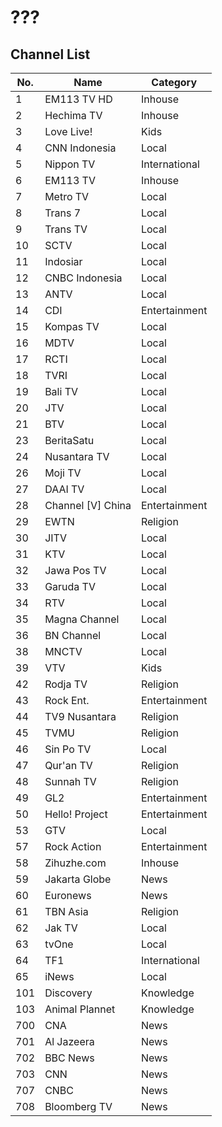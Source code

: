 # ???
## Channel List
No. | Name | Category
-- | -- | --
1 | EM113 TV HD | Inhouse
2 | Hechima TV | Inhouse
3 | Love Live! | Kids
4 | CNN Indonesia | Local
5 | Nippon TV | International
6 | EM113 TV | Inhouse
7 | Metro TV | Local
8 | Trans 7 | Local
9 | Trans TV | Local
10 | SCTV | Local
11 | Indosiar | Local
12 | CNBC Indonesia | Local
13 | ANTV | Local
14 | CDI | Entertainment
15 | Kompas TV | Local
16 | MDTV | Local
17 | RCTI | Local
18 | TVRI | Local
19 | Bali TV | Local
20 | JTV | Local
21 | BTV | Local
23 | BeritaSatu | Local
24 | Nusantara TV | Local
26 | Moji TV | Local
27 | DAAI TV | Local
28 | Channel \[V\] China | Entertainment
29 | EWTN | Religion
30 | JITV | Local
31 | KTV | Local
32 | Jawa Pos TV | Local
33 | Garuda TV | Local
34 | RTV | Local
35 | Magna Channel | Local
36 | BN Channel | Local
38 | MNCTV | Local
39 | VTV | Kids
42 | Rodja TV | Religion
43 | Rock Ent. | Entertainment
44 | TV9 Nusantara | Religion
45 | TVMU | Religion
46 | Sin Po TV | Local
47 | Qur'an TV | Religion
48 | Sunnah TV | Religion
49 | GL2 | Entertainment
50 | Hello! Project | Entertainment
53 | GTV | Local
57 | Rock Action | Entertainment
58 | Zihuzhe.com | Inhouse
59 | Jakarta Globe | News
60 | Euronews | News
61 | TBN Asia | Religion
62 | Jak TV | Local
63 | tvOne | Local
64 | TF1 | International
65 | iNews | Local
101 | Discovery | Knowledge
103 | Animal Plannet | Knowledge
700 | CNA | News
701 | Al Jazeera | News
702 | BBC News | News
703 | CNN | News
707 | CNBC | News
708 | Bloomberg TV | News
